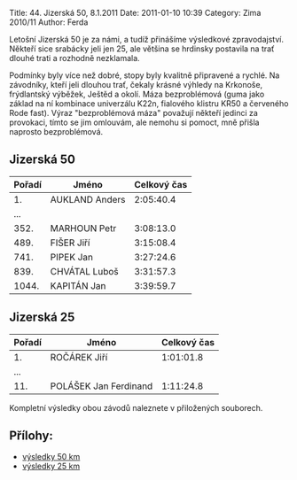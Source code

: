 Title: 44. Jizerská 50, 8.1.2011
Date: 2011-01-10 10:39
Category: Zima 2010/11
Author: Ferda

Letošní Jizerská 50 je za námi, a tudíž přinášíme výsledkové zpravodajství. Někteří sice srabácky jeli jen 25, ale většina se hrdinsky postavila na trať dlouhé trati a rozhodně nezklamala.

Podmínky byly více než dobré, stopy byly kvalitně připravené a rychlé. Na závodníky, kteří jeli dlouhou trať, čekaly krásné výhledy na Krkonoše, frýdlantský výběžek, Ještěd a okolí. Máza bezproblémová (guma jako základ na ní kombinace univerzálu K22n, fialového klistru KR50 a červeného Rode fast). Výraz "bezproblémová máza" považují někteří jedinci za provokaci, tímto se jim omlouvám, ale nemohu si pomoct, mně přišla naprosto bezproblémová.

Jizerská 50
-----------

| Pořadí | Jméno          | Celkový čas |
|--------|----------------|-------------|
| 1.     | AUKLAND Anders | 2:05:40.4   |
| ...    |                |             |
| 352.   | MARHOUN Petr   | 3:08:13.0   |
| 489.   | FIŠER Jiří     | 3:15:08.4   |
| 741.   | PIPEK Jan      | 3:27:24.6   |
| 839.   | CHVÁTAL Luboš  | 3:31:57.3   |
| 1044.  | KAPITÁN Jan    | 3:39:59.7   |

Jizerská 25
-----------

| Pořadí | Jméno                 | Celkový čas |
|--------|-----------------------|-------------|
| 1.     | ROČÁREK Jiří          | 1:01:01.8   |
| ...    |                       |             |
| 11.    | POLÁŠEK Jan Ferdinand | 1:11:24.8   |

Kompletní výsledky obou závodů naleznete v přiložených souborech.

Přílohy:
--------

- [výsledky 50 km]({static}/static/zima-2010-11/jizerska50-2011.pdf)
- [výsledky 25 km]({static}/static/zima-2010-11/jizerska50-25km-2011.pdf)
